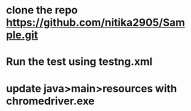 # clone the repo https://github.com/nitika2905/Sample.git
# Run the test using testng.xml
# update java>main>resources with chromedriver.exe

    
